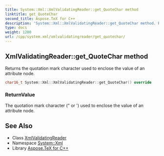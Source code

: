 ```yaml
---
title: System::Xml::XmlValidatingReader::get_QuoteChar method
linktitle: get_QuoteChar
second_title: Aspose.TeX for C++
description: 'System::Xml::XmlValidatingReader::get_QuoteChar method. Returns the quotation mark character used to enclose the value of an attribute node in C++.'
type: docs
weight: 1200
url: /cpp/system.xml/xmlvalidatingreader/get_quotechar/
---
```

## XmlValidatingReader::get_QuoteChar method


Returns the quotation mark character used to enclose the value of an attribute node.

```cpp
char16_t System::Xml::XmlValidatingReader::get_QuoteChar() override
```


### ReturnValue

The quotation mark character (" or ') used to enclose the value of an attribute node.

## See Also

* Class [XmlValidatingReader](../)
* Namespace [System::Xml](../../)
* Library [Aspose.TeX for C++](../../../)
